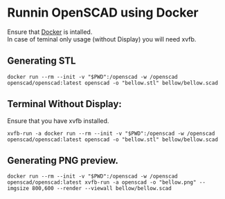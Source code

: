 # Runnin OpenSCAD using Docker

Ensure that [Docker](https://docker.com) is intalled.   
In case of teminal only usage (without Display) you will need xvfb.

## Generating STL 

    docker run --rm --init -v "$PWD":/openscad -w /openscad openscad/openscad:latest openscad -o "bellow.stl" bellow/bellow.scad

## Terminal Without Display:   
Ensure that you have xvfb installed.

    xvfb-run -a docker run --rm --init -v "$PWD":/openscad -w /openscad openscad/openscad:latest openscad -o "bellow.stl" bellow/bellow.scad

## Generating PNG preview.
    docker run --rm --init -v "$PWD":/openscad -w /openscad openscad/openscad:latest xvfb-run -a openscad -o "bellow.png" --imgsize 800,600 --render --viewall bellow/bellow.scad
